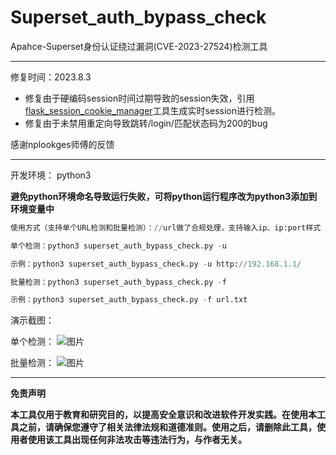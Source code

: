 # Superset_auth_bypass_check
Apahce-Superset身份认证绕过漏洞(CVE-2023-27524)检测工具

---

修复时间：2023.8.3
* 修复由于硬编码session时间过期导致的session失效，引用<a href="https://github.com/noraj/flask-session-cookie-manager">flask_session_cookie_manager</a>工具生成实时session进行检测。
* 修复由于未禁用重定向导致跳转/login/匹配状态码为200的bug

感谢nplookges师傅的反馈

---

开发环境：
python3

**避免python环境命名导致运行失败，可将python运行程序改为python3添加到环境变量中**

```python
使用方式（支持单个URL检测和批量检测）：//url做了合规处理，支持输入ip、ip:port样式

单个检测：python3 superset_auth_bypass_check.py -u

示例：python3 superset_auth_bypass_check.py -u http://192.168.1.1/

批量检测：python3 superset_auth_bypass_check.py -f

示例：python3 superset_auth_bypass_check.py -f url.txt

```

演示截图：

单个检测：
![图片](https://user-images.githubusercontent.com/50813688/234778920-e15d8736-580c-4c0d-9de1-a78a6ccc56b5.png)

批量检测：
![图片](https://user-images.githubusercontent.com/50813688/234778877-9d797ccd-b4b0-4e72-9dfa-0a90fbaafaac.png)

---

**免责声明**

**本工具仅用于教育和研究目的，以提高安全意识和改进软件开发实践。在使用本工具之前，请确保您遵守了相关法律法规和道德准则。使用之后，请删除此工具，使用者使用该工具出现任何非法攻击等违法行为，与作者无关。**
